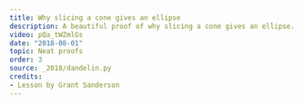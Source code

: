 ```yaml
---
title: Why slicing a cone gives an ellipse
description: A beautiful proof of why slicing a cone gives an ellipse.
video: pQa_tWZmlGs
date: "2018-08-01"
topic: Neat proofs
order: 3
source: _2018/dandelin.py
credits:
- Lesson by Grant Sanderson
---
```

